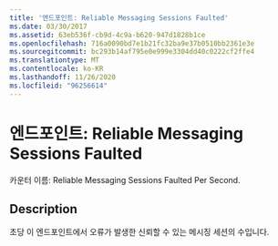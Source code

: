 ```yaml
---
title: '엔드포인트: Reliable Messaging Sessions Faulted'
ms.date: 03/30/2017
ms.assetid: 63eb536f-cb9d-4c9a-b620-947d1828b1ce
ms.openlocfilehash: 716a0090bd7e1b21fc32ba9e37b0510bb2361e3e
ms.sourcegitcommit: bc293b14af795e0e999e3304dd40c0222cf2ffe4
ms.translationtype: MT
ms.contentlocale: ko-KR
ms.lasthandoff: 11/26/2020
ms.locfileid: "96256614"
---
```

# <a name="endpoint-reliable-messaging-sessions-faulted"></a>엔드포인트: Reliable Messaging Sessions Faulted

카운터 이름: Reliable Messaging Sessions Faulted Per Second.  
  
## <a name="description"></a>Description  

 초당 이 엔드포인트에서 오류가 발생한 신뢰할 수 있는 메시징 세션의 수입니다.
